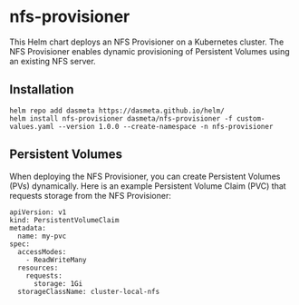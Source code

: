 # nfs-provisioner
This Helm chart deploys an NFS Provisioner on a Kubernetes cluster. The NFS Provisioner enables dynamic provisioning of Persistent Volumes using an existing NFS server.

## Installation
```
helm repo add dasmeta https://dasmeta.github.io/helm/
helm install nfs-provisioner dasmeta/nfs-provisioner -f custom-values.yaml --version 1.0.0 --create-namespace -n nfs-provisioner
```

## Persistent Volumes
When deploying the NFS Provisioner, you can create Persistent Volumes (PVs) dynamically. Here is an example Persistent Volume Claim (PVC) that requests storage from the NFS Provisioner:
```
apiVersion: v1
kind: PersistentVolumeClaim
metadata:
  name: my-pvc
spec:
  accessModes:
    - ReadWriteMany
  resources:
    requests:
      storage: 1Gi
  storageClassName: cluster-local-nfs
```

